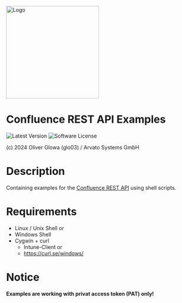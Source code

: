 [<img src="https://www.arvato-systems.de/resource/crblob/192802/c1761df5c2dd23860dde84dcc0a7189f/arvato-logo-svg-data.svg" alt="Logo" title="Arvato Systems GmbH" width="250px"/>](https://www.arvato-systems.de/resource/crblob/192802/c1761df5c2dd23860dde84dcc0a7189f/arvato-logo-svg-data.svg "Arvato Systems GmbH")

# Confluence REST API Examples

![Latest Version](https://img.shields.io/badge/release-latest-blue?logo=bitbucket&style=plastic&longCache=true "Latest Version") ![Software License](https://img.shields.io/badge/license-by_Arvato_Systems_GmbH-brightgreen.svg?longCache=true&style=plastic "Software License")

(c) 2024 Oliver Glowa (glo03) / Arvato Systems GmbH

# Description

Containing examples for the [Confluence REST API](https://developer.atlassian.com/server/confluence/confluence-rest-api-examples/) using shell scripts.

# Requirements

- Linux / Unix Shell
  or
- Windows Shell
- Cygwin + curl
    - Intune-Client or
    - https://curl.se/windows/

# Notice

__Examples are working with privat access token (PAT) only!__

